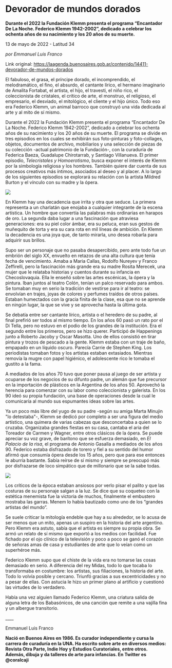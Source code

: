 # Devorador de mundos dorados

**Durante el 2022 la Fundación Klemm presenta el programa “Encantador De La Noche. Federico Klemm 1942-2002”, dedicado a celebrar los ochenta años de su nacimiento y los 20 años de su muerte.**

13 de mayo de 2022 - Latitud 34

_por Emmanuel Luis Franco_

Link original: https://laagenda.buenosaires.gob.ar/contenido/14411-devorador-de-mundos-dorados



El fabuloso, el grasa, el príncipe dorado, el incomprendido, el melodramático, el fino, el absurdo, el cantante lírico, el hermano imaginario de Amalita Fortabat, el artista, el hijo, el travesti, el niño rico, el coleccionista de cristales, el crítico de arte, el monstruo, el religioso, el empresario, el desviado, el mitológico, el cliente y el hijo único. Todo eso era Federico Klemm, un animal barroco que construyó una vida dedicada al arte y al mito de sí mismo.




Durante el 2022 la Fundación Klemm presenta el programa “Encantador De La Noche. Federico Klemm 1942-2002”, dedicado a celebrar los ochenta años de su nacimiento y los 20 años de su muerte. El programa se divide en tres episodios en los cuales se exhibirán sus foto-pinturas y foto-collages, objetos, documentos de archivo, mobiliarios y una selección de piezas de su colección -actual patrimonio de la Fundación-, con la curaduría de Federica Baeza, Guadalupe Chirotarrab, y Santiago Villanueva. El primer episodio, *Telecristales y Homoerotismo*, busca exponer el interés de Klemm por la simbología religiosa y los hombres. También quiere dar cuenta de sus procesos creativos más íntimos, asociados al deseo y al placer. A lo largo de los siguientes episodios se explorará su relación con la artista Mildred Burton y el vínculo con su madre y la ópera.




![](https://cdn.feater.me/files/images/214304/231823c5-d29d-4a4e-8f0b-0e57c2fb42cc.jpg)




En Klemm hay una decadencia que irrita y otra que seduce. La primera representa a un charlatán que enojaba a cualquier integrante de la escena artística. Un hombre que convertía las palabras más ordinarias en harapos de oro. La segunda daba lugar a una fascinación que atraviesa generaciones: era su piel color ámbar, era su peluca, eran sus gestos de muñequito de torta y era su cara rota en mil líneas de ambición. En Klemm la decadencia es una joya que, de tanto mirarla, uno desea robarla para adquirir sus brillos.




Supo ser un personaje que no pasaba desapercibido, pero ante todo fue un embrión del siglo XX, envuelto en retazos de una alta cultura que tenía fecha de vencimiento. Amaba a Maria Callas, Rodolfo Nureyev y Franco Zeffirelli, pero la fascinación más grande era su madre Rosita Merecek, una mujer que le relataba historias y cuentos durante su infancia en Checoslovaquia. Ella le enseñó sobre las artes escénicas, la ópera y la pintura. Iban juntos al teatro Colón, tenían un palco reservado para ambos. Se tomaban muy en serio la tradición de vestirse para ir al teatro: se envolvían en trajes, joyas de colores y perfumes traídos de otros países. Estaban humectados con la gracia finita de la clase, esa que no se aprende en ningún lugar, la que se vive y se aprovecha hasta la última gota.




Se debatía entre ser cantante lírico, artista o el heredero de su padre, al final prefirió ser todos al mismo tiempo. En los años 60 pasó un rato por el Di Tella, pero no estuvo en el podio de los grandes de la institución. Era el segundo entre los primeros, pero se hizo querer. Participó de Happenings junto a Roberto Jacoby y Oscar Masotta. Uno de ellos consistió en tirar pintura y trozos de pescado a la gente. Klemm estaba con un traje de baño, empapado en un líquido oscuro. Parecía Carrie de Stephen King. Los periodistas tomaban fotos y los artistas estaban extasiados. Mientras removía la mugre con papel higiénico, el adolescente rico le tomaba el gustito a la fama.




A mediados de los años 70 tuvo que poner pausa al juego de ser artista y ocuparse de los negocios de su difunto padre, un alemán que fue precursor en la importación de plásticos en la Argentina de los años 50. Aprovechó la herencia para comenzar con su labor como coleccionista y galerista. En los 90 ideó su propia fundación, una base de operaciones desde la cual le comunicaría al mundo sus espumantes ideas sobre las artes.




Ya un poco más libre del yugo de su padre -según su amiga Marta Minujin "lo detestaba"-, Klemm se dedicó por completo a ser una figura del medio artístico, una quimera de varias cabezas que desconcertaba a quien se lo cruzaba. Organizaba grandes fiestas en su casa, cantaba el aria del Toreador de Carmen y Wagner, entre otros clásicos de la ópera. Se puede apreciar su voz grave, de barítono que se esfuerza demasiado, en *El Palacio de la risa*, el programa de Antonio Gasalla a mediados de los años 90. Federico estaba disfrazado de torero y fiel a su sentido del humor afirmó que consumía ópera desde los 15 años, pero que para ese entonces le aburría bastante. Sabía reírse de sí mismo y siempre se preocupó más por disfrazarse de loco simpático que de millonario que se la sabe todas.




![](https://cdn.feater.me/files/images/214307/13cff54b-6a4e-4a2a-87a1-850bfa2a21f2.jpg)




Los críticos de la época estaban ansiosos por verlo pisar el palito y que las costuras de su personaje salgan a la luz. Se dice que su coqueteo con la estética menemista fue la victoria de muchos, finalmente el embustero mostraba las garras. Menem lo había bautizado como uno de los “grandes artistas del mundo”.




Se suele criticar la mitología endeble que hay a su alrededor, se lo acusa de ser menos que un mito, apenas un suspiro en la historia del arte argentino. Pero Klemm era astuto, sabía que el artista es siempre su propia obra. Se armó un relato de sí mismo que exportó a los medios con facilidad. Fue fichado por el ojo clínico de la televisión y poco a poco se ganó el corazón de señoras amas de casa y estudiantes de arte que lo veían como un superhéroe más.




Federico Klemm supo que el chiste de la vida era no tomarse las cosas demasiado en serio. A diferencia del rey Midas, todo lo que tocaba lo transformaba en costumbre: los artistas, sus filiaciones, la historia del arte. Todo lo volvía posible y cercano. Triunfó gracias a sus excentricidades y no a pesar de ellas. Con astucia le hizo un primer plano al artificio y cuestionó las virtudes de lo verdadero.




Había una vez alguien llamado Federico Klemm, una criatura salida de alguna letra de los Babasónicos, de una canción que remite a una vajilla fina y un albergue transitorio.




\_\_\_\_




Emmanuel Luis Franco




**Nació en Buenos Aires en 1986. Es curador independiente y cursa la carrera de curaduría en la UNA. Ha escrito sobre arte en diversos medios: Revista Otra Parte, Indie Hoy y Estudios Curatoriales, entre otros. Además, dibuja y da talleres de arte para infancias. En Twitter es @coralcaji**



